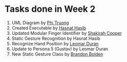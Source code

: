 # Tasks done in Week 2

1. UML Diagram by [Phi Truong](https://github.com/PT141)
1. Created Executable by [Hasnat Hasib](https://github.com/HHasib)
2. Updated Modular Finger Identifier by [Shakirah Cooper](https://github.com/ArchaePi)
3. Static Gesture Recognition by Hasnat Hasib
4. Recognize Hand Position by [Leomar Duran](https://github.com/lduran2)
5. Update to Persona 5 (Gustav) by Leomar Duran
6. New Static Gesture Class by [Brandon Bolden](https://github.com/tui84176)
